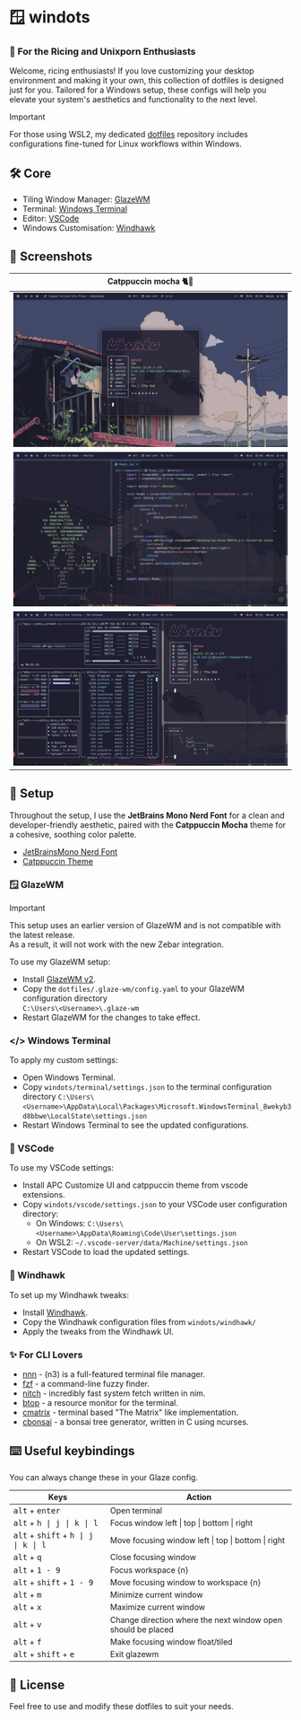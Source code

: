 # 🪟 windots

### 💖 For the Ricing and Unixporn Enthusiasts
Welcome, ricing enthusiasts! If you love customizing your desktop environment and making it your own, this collection of dotfiles is designed just for you. Tailored for a Windows setup, these configs will help you elevate your system's aesthetics and functionality to the next level.

> [!IMPORTANT]
> For those using WSL2, my dedicated [dotfiles](https://github.com/ashish0kumar/dotfiles) repository includes configurations fine-tuned for Linux workflows within Windows.

## 🛠️ Core

- Tiling Window Manager: [GlazeWM](https://github.com/glzr-io/glazewm)
- Terminal: [Windows Terminal](https://github.com/microsoft/terminal)
- Editor: [VSCode](https://code.visualstudio.com/)
- Windows Customisation:  [Windhawk](https://windhawk.net/)

## 🎨 Screenshots

| Catppuccin mocha 🐈🍵 |
| :---: |
| ![](/rice-previews/1.png) |
| ![](/rice-previews/2.png) |
| ![](/rice-previews/3.png) |

## 🚀 Setup

Throughout the setup, I use the **JetBrains Mono Nerd Font** for a clean and developer-friendly aesthetic, paired with the **Catppuccin Mocha** theme for a cohesive, soothing color palette.

- [JetBrainsMono Nerd Font](https://www.programmingfonts.org/#jetbrainsmono)
- [Catppuccin Theme](https://catppuccin.com)

### 🪟 GlazeWM

> [!IMPORTANT]
> This setup uses an earlier version of GlazeWM and is not compatible with the latest release. <br/> As a result, it will not work with the new Zebar integration.

To use my GlazeWM setup:

- Install [GlazeWM v2](https://github.com/glzr-io/glazewm/releases/tag/v2.1.1).
- Copy the `dotfiles/.glaze-wm/config.yaml` to your GlazeWM configuration directory <br/> `C:\Users\<Username>\.glaze-wm`
- Restart GlazeWM for the changes to take effect.

### </> Windows Terminal

To apply my custom settings:

- Open Windows Terminal.
- Copy `windots/terminal/settings.json` to the terminal configuration directory `C:\Users\<Username>\AppData\Local\Packages\Microsoft.WindowsTerminal_8wekyb3d8bbwe\LocalState\settings.json`
- Restart Windows Terminal to see the updated configurations.

### 📝 VSCode

To use my VSCode settings:

- Install APC Customize UI and catppuccin theme from vscode extensions.
- Copy `windots/vscode/settings.json` to your VSCode user configuration directory:
    - On Windows: `C:\Users\<Username>\AppData\Roaming\Code\User\settings.json`
    - On WSL2: `~/.vscode-server/data/Machine/settings.json`
- Restart VSCode to load the updated settings.

### 🦅 Windhawk

To set up my Windhawk tweaks:
- Install [Windhawk](https://windhawk.net/).
- Copy the Windhawk configuration files from `windots/windhawk/`
- Apply the tweaks from the Windhawk UI.

### ✨ For CLI Lovers
- [nnn](https://github.com/jarun/nnn) - (n3) is a full-featured terminal file manager.
- [fzf](https://github.com/junegunn/fzf) - a command-line fuzzy finder.
- [nitch](https://github.com/ssleert/nitch) - incredibly fast system fetch written in nim.
- [btop](https://github.com/aristocratos/btop) - a resource monitor for the terminal.
- [cmatrix](https://github.com/abishekvashok/cmatrix) - terminal based "The Matrix" like implementation.
- [cbonsai](https://gitlab.com/jallbrit/cbonsai) - a bonsai tree generator, written in C using ncurses.

## ⌨️ Useful keybindings 

You can always change these in your Glaze config.

| Keys                                                                   | Action                                                          |
|------------------------------------------------------------------------|-----------------------------------------------------------------|
| <kbd>alt</kbd> + <kbd>enter</kbd>                                      | Open terminal                                                   |
| <kbd>alt</kbd> + <kbd>h \| j \| k \| l</kbd>                           | Focus window left \| top \| bottom \| right                     |
| <kbd>alt</kbd> + <kbd>shift</kbd> + <kbd>h \| j \| k \| l</kbd>        | Move focusing window left \| top \| bottom \| right             |
| <kbd>alt</kbd> + <kbd>q</kbd>                                          | Close focusing window                                           |
| <kbd>alt</kbd> + <kbd>1 - 9</kbd>                                      | Focus workspace {n}                                             | 
| <kbd>alt</kbd> + <kbd>shift</kbd> + <kbd>1 - 9</kbd>                   | Move focusing window to workspace {n}                           |
| <kbd>alt</kbd> + <kbd>m</kbd>                                          | Minimize current window                                         |
| <kbd>alt</kbd> + <kbd>x</kbd>                                          | Maximize current window                                         |
| <kbd>alt</kbd> + <kbd>v</kbd>                                          | Change direction where the next window open should be placed    |
| <kbd>alt</kbd> + <kbd>f</kbd>                                          | Make focusing window float/tiled                                |
| <kbd>alt</kbd> + <kbd>shift</kbd> + <kbd>e</kbd>                       | Exit glazewm                                                    |

## 📜 License
Feel free to use and modify these dotfiles to suit your needs.
